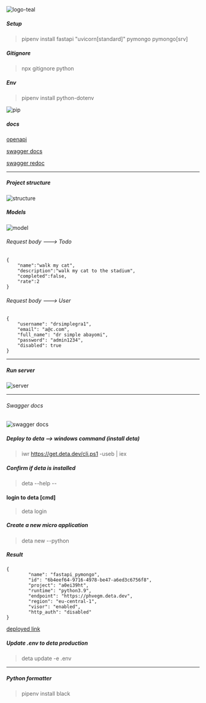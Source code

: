 


![logo-teal](https://user-images.githubusercontent.com/70065792/160499099-29d33c02-d07a-4576-814e-5bb5739a2163.png)

##### Setup
> pipenv install fastapi "uvicorn[standard]" pymongo pymongo[srv]

##### Gitignore

> npx gitignore python

##### Env

> pipenv install python-dotenv

![pip](https://user-images.githubusercontent.com/70065792/160499463-01a1771e-feca-41c6-a610-ef9cae67d802.PNG)


##### docs

[openapi](http://127.0.0.1:8000/openapi.json)

[swagger docs](http://127.0.0.1:8000/docs)

[swagger redoc](http://127.0.0.1:8000/redoc)


---

##### Project structure
![structure](https://user-images.githubusercontent.com/70065792/160499278-fe103104-de55-4d72-9f3e-c94dc9b9e30a.PNG)


##### Models

![model](https://user-images.githubusercontent.com/70065792/160501552-1915f001-89d7-4a47-990d-7db1705604cd.PNG)


###### Request body ---> Todo
```
{
    "name":"walk my cat",
    "description":"walk my cat to the stadium",
    "completed":false,
    "rate":2
}
```

###### Request body ---> User
```
{
    "username": "drsimplegra1",
    "email": "a@c.com",
    "full_name": "dr simple abayomi",
    "password": "admin1234",
    "disabled": true
}
```

---


##### Run server

![server](https://user-images.githubusercontent.com/70065792/160502627-dc1ec504-c3c5-4860-84c6-af042d53d8df.PNG)

---

###### Swagger docs
![swagger docs](https://user-images.githubusercontent.com/70065792/160504811-d34b4935-194b-4d91-aef7-af00480ab3f3.PNG)


##### Deploy to deta --> windows command (install deta)

> iwr https://get.deta.dev/cli.ps1 -useb | iex

##### Confirm if deta is installed

> deta --help --

#### login to deta [cmd]

> deta login

##### Create a new micro application

> deta new --python

##### Result

```
{
        "name": "fastapi_pymongo",
        "id": "6b4eef64-9716-4978-be47-a6ed3c6756f8",
        "project": "a0ei39ht",
        "runtime": "python3.9",
        "endpoint": "https://phvegm.deta.dev",
        "region": "eu-central-1",
        "visor": "enabled",
        "http_auth": "disabled"
}

```

[deployed link](https://phvegm.deta.dev/)

##### Update .env to deta production

> deta update -e .env

---

##### Python formatter

> pipenv install black
